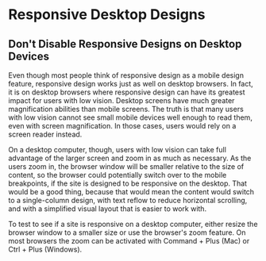 # Responsive Desktop Designs

## Don't Disable Responsive Designs on Desktop Devices

Even though most people think of responsive design as a mobile design feature, responsive design works just as well on desktop browsers. In fact, it is on desktop browsers where responsive design can have its greatest impact for users with low vision. Desktop screens have much greater magnification abilities than mobile screens. The truth is that many users with low vision cannot see small mobile devices well enough to read them, even with screen magnification. In those cases, users would rely on a screen reader instead.

On a desktop computer, though, users with low vision can take full advantage of the larger screen and zoom in as much as necessary. As the users zoom in, the browser window will be smaller relative to the size of content, so the browser could potentially switch over to the mobile breakpoints, if the site is designed to be responsive on the desktop. That would be a good thing, because that would mean the content would switch to a single-column design, with text reflow to reduce horizontal scrolling, and with a simplified visual layout that is easier to work with.

To test to see if a site is responsive on a desktop computer, either resize the browser window to a smaller size or use the browser's zoom feature. On most browsers the zoom can be activated with Command + Plus (Mac) or Ctrl + Plus (Windows).